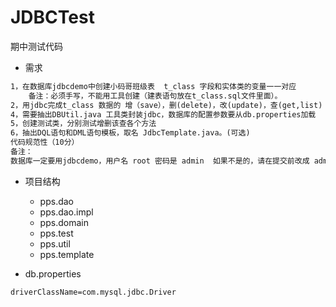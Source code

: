 # JDBCTest

期中测试代码

* 需求

```xml
1，在数据库jdbcdemo中创建小码哥班级表  t_class 字段和实体类的变量一一对应
	备注：必须手写，不能用工具创建（建表语句放在t_class.sql文件里面）。
2，用jdbc完成t_class 数据的 增（save），删(delete)，改(update)，查(get,list)（查询一条AND多条数据）用dao层进行数据交互。
4，需要抽出DBUtil.java 工具类封装jdbc，数据库的配置参数要从db.properties加载
5，创建测试类，分别测试增删该查各个方法 
6，抽出DQL语句和DML语句模板，取名 JdbcTemplate.java。(可选)
代码规范性（10分）
备注：
数据库一定要用jdbcdemo，用户名 root 密码是 admin  如果不是的，请在提交前改成 admin
```

* 项目结构
  * pps.dao
  * pps.dao.impl
  * pps.domain
  * pps.test
  * pps.util
  * pps.template

* db.properties
```xml
driverClassName=com.mysql.jdbc.Driver

```






